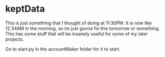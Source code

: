 # keptData
This is just something that I thought of doing at 11:30PM. It is now like 12:34AM in the morning, so im just gonna fix this tomorrow or something. This has some stuff that will be insanely useful for some of my later projects.

Go to start.py in the accountMaker folder for it to start.
